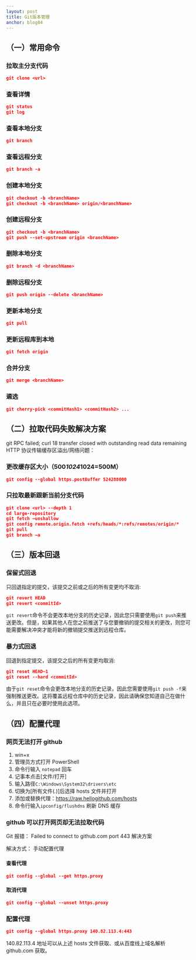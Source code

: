 ```yaml
---
layout: post
title: Git版本管理
anchor: blog04
---
```


## （一）常用命令

### 拉取主分支代码

```json
git clone <url>
```

### 查看详情

```json
git status
git log
```

### 查看本地分支

```json
git branch
```

### 查看远程分支

```json
git branch -a
```

### 创建本地分支

```json
git checkout -b <branchName>
git checkout -b <branchName> origin/<branchName>
```

### 创建远程分支

```json
git checkout -b <branchName>
git push --set-upstream origin <branchName>
```

### 删除本地分支

```json
git branch -d <branchName>
```

### 删除远程分支

```json
git push origin --delete <branchName>
```

### 更新本地分支

```json
git pull
```

### 更新远程库到本地

```json
git fetch origin
```

### 合并分支

```json
git merge <branchName>
```

### 遴选

```json
git cherry-pick <commitHash1> <commitHash2> ...
```

## （二）拉取代码失败解决方案

git RPC failed; curl 18 transfer closed with outstanding read data remaining
HTTP 协议传输缓存区溢出/网络问题：

### 更改缓存区大小（500*1024*1024=500M）

```json
git config --global https.postBuffer 524288000
```

### 只拉取最新跟新当前分支代码

```json
git clone <url> --depth 1
cd large-repository
git fetch –unshallow
git config remote.origin.fetch +refs/heads/*:refs/remotes/origin/*
git pull
git branch –a
```

## （三）版本回退

### 保留式回退

只回退指定的提交，该提交之前或之后的所有变更均不取消:

```json
git revert HEAD
git revert <commitId>
```

`git revert`命令不会更改本地分支的历史记录，因此您只需要使用`git push`来推送更改。但是，如果其他人在您之前推送了与您要撤销的提交相关的更改，则您可能需要解决冲突才能将新的撤销提交推送到远程仓库。

### 暴力式回退

回退到指定提交，该提交之后的所有变更均取消:

```json
git reset HEAD~1
git reset --hard <commitId>
```

由于`git reset`命令会更改本地分支的历史记录，因此您需要使用`git push -f`来强制推送更改。这将覆盖远程仓库中的历史记录，因此请确保您知道自己在做什么，并且只在必要时使用此选项。

## （四）配置代理

### 网页无法打开 github

1. win+x
2. 管理员方式打开 PowerShell
3. 命令行输入 `notepad` 回车
4. 记事本点击[文件/打开]
5. 输入路径`C:\Windows\System32\drivers\etc`
6. 切换为[所有文件(*.*)]后选择 hosts 文件并打开
7. 添加或替换代理：https://raw.hellogithub.com/hosts
8. 命令行输入`ipconfig/flushdns` 刷新 DNS 缓存

### github 可以打开网页却无法拉取代码

Git 报错： Failed to connect to github.com port 443 解决方案

解决方式： 手动配置代理

#### 查看代理

```json
git config --global --get https.proxy
```

#### 取消代理

```json
git config --global --unset https.proxy
```

### 配置代理

```json
git config --global https.proxy 140.82.113.4:443
```

140.82.113.4 地址可以从上述 hosts 文件获取、或从百度线上域名解析 github.com 获取。
